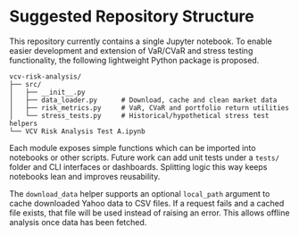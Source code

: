 # Suggested Repository Structure

This repository currently contains a single Jupyter notebook. To enable easier
development and extension of VaR/CVaR and stress testing functionality, the
following lightweight Python package is proposed.

```
vcv-risk-analysis/
├── src/
│   ├── __init__.py
│   ├── data_loader.py      # Download, cache and clean market data
│   ├── risk_metrics.py     # VaR, CVaR and portfolio return utilities
│   └── stress_tests.py     # Historical/hypothetical stress test helpers
└── VCV Risk Analysis Test A.ipynb
```

Each module exposes simple functions which can be imported into notebooks or
other scripts. Future work can add unit tests under a `tests/` folder and CLI
interfaces or dashboards. Splitting logic this way keeps notebooks lean and
improves reusability.

The ``download_data`` helper supports an optional ``local_path`` argument to
cache downloaded Yahoo data to CSV files. If a request fails and a cached file
exists, that file will be used instead of raising an error. This allows offline
analysis once data has been fetched.
